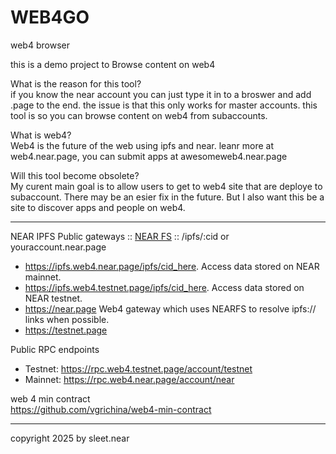 # WEB4GO
web4 browser


this is a demo project to Browse content on web4


What is the reason for this tool?
<br/>
if you know the near account you can just type it in to a broswer and add .page to the end. the issue is that this only works for master accounts. this tool is so you can browse content on web4 from subaccounts.

What is web4?
<br/>
Web4 is the future of the web using ipfs and near. leanr more at web4.near.page, you can submit apps at awesomeweb4.near.page


Will this tool become obsolete?
<br/>
My curent main goal is to allow users to get to web4 site that are deploye to subaccount. There may be an esier fix in the future. But I also want this be a site to discover apps and people on web4.


----

NEAR IPFS Public gateways :: [NEAR FS](https://github.com/vgrichina/nearfs) :: /ipfs/:cid or youraccount.near.page
- https://ipfs.web4.near.page/ipfs/cid_here. Access data stored on NEAR mainnet.
- https://ipfs.web4.testnet.page/ipfs/cid_here. Access data stored on NEAR testnet.
- https://near.page Web4 gateway which uses NEARFS to resolve ipfs:// links when possible.
- https://testnet.page



Public RPC endpoints
- Testnet: https://rpc.web4.testnet.page/account/testnet
- Mainnet: https://rpc.web4.near.page/account/near


web 4 min contract
<br/>
https://github.com/vgrichina/web4-min-contract


---

copyright 2025 by sleet.near